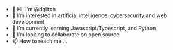 - 👋 Hi, I’m @dglitxh
- 👀 I’m interested in artificial intelligence, cybersecurity and web development
- 🌱 I’m currently learning Javascript/Typescript, and Python
- 💞️ I’m looking to collaborate on open source
- 📫 How to reach me ...

<!---
dglitxh/dglitxh is a ✨ special ✨ repository because its `README.md` (this file) appears on your GitHub profile.
You can click the Preview link to take a look at your changes.
--->
